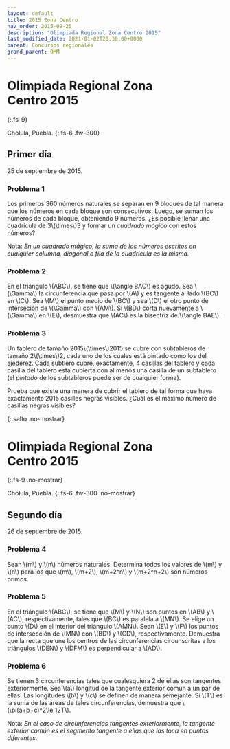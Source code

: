 ```yaml
---
layout: default
title: 2015 Zona Centro
nav_order: 2015-09-25
description: "Olimpiada Regional Zona Centro 2015"
last_modified_date: 2021-01-02T20:30:00+0000
parent: Concursos regionales
grand_parent: OMM
---
```


<link rel="stylesheet" href="{{ '/assets/css/just-the-docs-degVerde.css' | absolute_url }}">
<script>
    jtd.setTheme('degVerde');
</script>

<!--Enviado por José Hdz. Stgo. al correo polynomm@outlook.com el 1 de enero de 2021-->

# Olimpiada Regional Zona Centro&nbsp;<span class="deg-sitio deg-sitio-texto">2015</span>
{:.fs-9}

Cholula, Puebla.
{:.fs-6 .fw-300}

## <span class="deg-sitio deg-sitio-texto">Primer día</span>
25 de septiembre de 2015.

### Problema&nbsp;<span class="deg-sitio deg-sitio-texto">1</span>

Los primeros 360 números naturales se separan en 9 bloques de tal manera que los números en cada bloque son consecutivos. Luego, se suman los números de cada bloque, obteniendo 9 números. ¿Es posible llenar una cuadrícula de 3\\(\times\\)3 y formar un *cuadrado mágico* con estos números?

Nota: *En un cuadrado mágico, la suma de los números escritos en cualquier columna, diagonal o fila de la cuadrícula es la misma.*

### Problema&nbsp;<span class="deg-sitio deg-sitio-texto">2</span>

En el triángulo \\(ABC\\), se tiene que \\(\angle BAC\\) es agudo. Sea \\(\Gamma\\) la circunferencia que pasa por \\(A\\) y es tangente al lado \\(BC\\) en \\(C\\). Sea \\(M\\) el punto medio de \\(BC\\) y sea \\(D\\) el otro punto de interseción de \\(\Gamma\\) con \\(AM\\). Si \\(BD\\) corta nuevamente a \\(\Gamma\\) en \\(E\\), desmuestra que \\(AC\\) es la bisectriz de \\(\angle BAE\\).

### Problema&nbsp;<span class="deg-sitio deg-sitio-texto">3</span>

Un tablero de tamaño 2015\\(\times\\)2015 se cubre con subtableros de tamaño 2\\(\times\\)2, cada uno de los cuales está pintado como los del ajederez. Cada subtlero cubre, exactamente, 4 casillas del tablero y cada casilla del tablero está cubierta con al menos una casilla de un subtablero (el *pintado* de los subtableros puede ser de cualquier forma).

Prueba que existe una manera de cubrir el tablero de tal forma que haya exactamente 2015 casilles negras visibles. ¿Cuál es el máximo número de casillas negras visibles?


<div></div>
{:.salto .no-mostrar}

# Olimpiada Regional Zona Centro&nbsp;<span class="deg-sitio deg-sitio-texto">2015</span>
{:.fs-9 .no-mostrar}

Cholula, Puebla.
{:.fs-6 .fw-300 .no-mostrar}

## <span class="deg-sitio deg-sitio-texto">Segundo día</span>
26 de septiembre de 2015.

### Problema&nbsp;<span class="deg-sitio deg-sitio-texto">4</span>

Sean \\(m\\) y \\(n\\) números naturales. Determina todos los valores de \\(m\\) y \\(n\\) para los que \\(m\\), \\(m+2\\), \\(m+2^n\\) y \\(m+2^n+2\\) son números primos.

### Problema&nbsp;<span class="deg-sitio deg-sitio-texto">5</span>

En el triángulo \\(ABC\\), se tiene que \\(M\\) y \\(N\\) son puntos en \\(AB\\) y \\(AC\\), respectivamente, tales que \\(BC\\) es paralela a \\(MN\\). Se elige un punto \\(D\\) en el interior del triángulo \\(AMN\\). Sean \\(E\\) y \\(F\\) los puntos de intersección de \\(MN\\) con \\(BD\\) y \\(CD\\), respectivamente. Demuestra que la recta que une los centros de las circunferencias circunscritas a los triángulos \\(DEN\\) y \\(DFM\\) es perpendicular a \\(AD\\).

### Problema&nbsp;<span class="deg-sitio deg-sitio-texto">6</span>

Se tienen 3 circunferencias tales que cualesquiera 2 de ellas son tangentes exteriormente. Sea \\(a\\) longitud de la tangente exterior común a un par de ellas. Las longitudes \\(b\\) y \\(c\\) se definen de manera semejante. Si \\(T\\) es la suma de las áreas de tales circunferencias, demuestra que \\(\pi(a+b+c)^2\le 12T\\).

Nota: *En el caso de circunferencias tangentes exteriormente, la tangente exterior común es el segmento tangente a ellas que las toca en puntos diferentes.*
